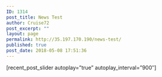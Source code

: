 ```yaml
---
ID: 1314
post_title: News Test
author: Cruise72
post_excerpt: ""
layout: page
permalink: http://35.197.170.190/news-test/
published: true
post_date: 2018-05-08 17:51:36
---
```

[recent_post_slider autoplay=”true” autoplay_interval=”900″]
